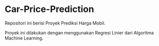 # Car-Price-Prediction

Repositori ini berisi Proyek Prediksi Harga Mobil.

Proyek ini dilakukan dengan menggunakan Regresi Linier dari Algoritma Machine Learning.
